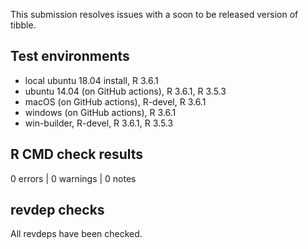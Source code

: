 This submission resolves issues with a soon to be released version of tibble.

## Test environments
* local ubuntu 18.04 install, R 3.6.1
* ubuntu 14.04 (on GitHub actions), R 3.6.1, R 3.5.3
* macOS (on GitHub actions), R-devel, R 3.6.1
* windows (on GitHub actions), R 3.6.1
* win-builder, R-devel, R 3.6.1, R 3.5.3

## R CMD check results

0 errors | 0 warnings | 0 notes

## revdep checks

All revdeps have been checked.
